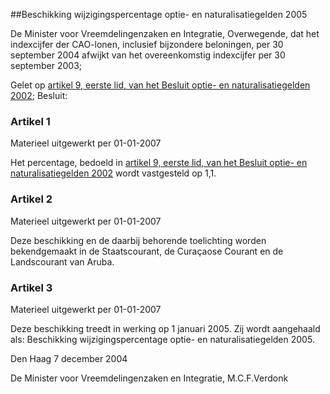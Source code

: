 <meta http-equiv='Content-Type' content='text/html; charset=utf-8' />

##Beschikking wijzigingspercentage optie- en naturalisatiegelden 2005

De Minister voor Vreemdelingenzaken en Integratie,
Overwegende, dat het indexcijfer der CAO-lonen, inclusief bijzondere beloningen, per 30 september 2004 afwijkt van het overeenkomstig indexcijfer per 30 september 2003;

Gelet op [artikel 9, eerste lid, van het Besluit optie- en naturalisatiegelden 2002](../../../../../../../../rijksKB/besluit/optie-/en/naturalisatiegelden/2002/BWBR0013782/README.md);
Besluit:

### Artikel  1  
Materieel uitgewerkt per 01-01-2007 

Het percentage, bedoeld in [artikel 9, eerste lid, van het Besluit optie- en naturalisatiegelden 2002](../../../../../../../../rijksKB/besluit/optie-/en/naturalisatiegelden/2002/BWBR0013782/README.md) wordt vastgesteld op 1,1. 

### Artikel  2  
Materieel uitgewerkt per 01-01-2007 

Deze beschikking en de daarbij behorende toelichting worden bekendgemaakt in de Staatscourant, de Curaçaose Courant en de Landscourant van Aruba. 

### Artikel  3  
Materieel uitgewerkt per 01-01-2007 

Deze beschikking treedt in werking op 1 januari 2005. Zij wordt aangehaald als: Beschikking wijzigingspercentage optie- en naturalisatiegelden 2005. 

Den Haag
7 december 2004

De 
Minister voor Vreemdelingenzaken en Integratie, 
M.C.F.Verdonk
